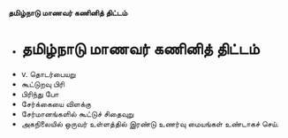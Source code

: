 **தமிழ்நாடு மாணவர் கணினித் திட்டம்**
- # தமிழ்நாடு மாணவர் கணினித் திட்டம்
- v. தொடர்பையறு
- கூட்டுறவு பிரி
- பிரிந்து போ
- சேர்க்கையை விளக்கு
- சேர்மானங்களில் கூட்டுச் சிதைவுறு
- அகநிலையில் ஒருவர் உள்ளத்தில் இரண்டு உணர்வு மையங்கள் உண்டாகச் செய்.

